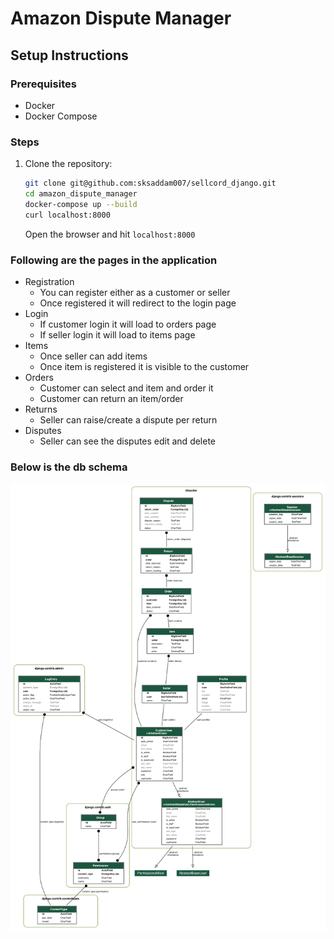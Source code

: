 # Amazon Dispute Manager

## Setup Instructions

### Prerequisites
- Docker
- Docker Compose

### Steps

1. Clone the repository:
   ```bash
   git clone git@github.com:sksaddam007/sellcord_django.git
   cd amazon_dispute_manager
   docker-compose up --build
   curl localhost:8000
   ```
   Open the browser and hit ```localhost:8000```
### Following are the pages in the application
- Registration
   * You can register either as a customer or seller
   * Once registered it will redirect to the login page
- Login
  * If customer login it will load to orders page
  * If seller login it will load to items page
- Items
  * Once seller can add items 
  * Once item is registered it is visible to the customer
- Orders
  * Customer can select and item and order it 
  * Customer can return an item/order
- Returns
  * Seller can raise/create a dispute per return
- Disputes
  * Seller can see the disputes edit and delete

### Below is the db schema

![image db_erd](amazon_dispute_manager/erd.png)